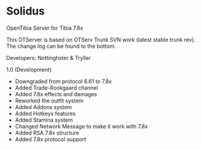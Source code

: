 # Solidus
OpenTibia Server for Tibia 7.8x

This OTServer is based on OTServ Trunk SVN work (latest stable trunk rev). The change log can be found to the bottom.

Developers: Nottinghster & Tryller

1.0 (Development)

- Downgraded from protocol 8.61 to 7.8x
- Added Trade-Rookgaard channel
- Added 7.8x effects and damages
- Reworked the outfit system
- Added Addons system
- Added Hotkeys features
- Added Stamina system
- Changed Network Message to make it work with 7.8x
- Added RSA 7.8x structure
- Added 7.8x protocol support